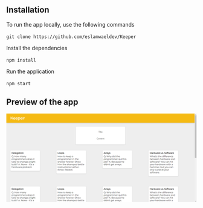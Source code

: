 ## Installation

To run the app locally, use the following commands

`git clone https://github.com/eslamwaeldev/Keeper`

Install the dependencies

`npm install`

Run the application

`npm start`

## Preview of the app
![Keeper](/Keeper.png)
